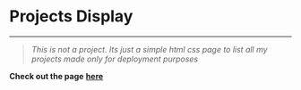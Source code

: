 # Projects Display

---

> *This is not a project. Its just a simple html css page to list all my projects made only for deployment purposes*

**Check out the page** [**here**]("https://www.example.com")